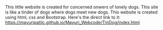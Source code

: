 This little website is created for concerned onwers of lonely dogs. This site is like a tinder of dogs where dogs meet new dogs.
This website is created using html, css and Bootstrap.
Here's the direct link to it: https://mayuripatilc.github.io/Mayuri_Webcode/TinDog/index.html

